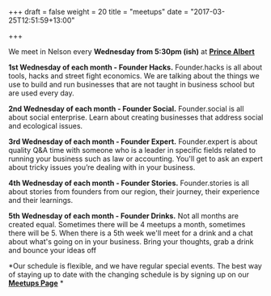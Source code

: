 +++
draft = false
weight = 20
title = "meetups"
date = "2017-03-25T12:51:59+13:00"

+++

We meet in Nelson every **Wednesday from 5:30pm (ish)** at **[Prince Albert](http://theprincealbert.co.nz/)**

**1st Wednesday of each month - Founder Hacks.**  Founder.hacks is all about tools, hacks and street fight economics. We are talking about the things we use to build and run businesses that are not taught in business school but are used every day. 

**2nd Wednesday of each month - Founder Social.**  Founder.social is all about social enterprise.  Learn about creating businesses that address social and ecological issues.

**3rd Wednesday of each month - Founder Expert.**  Founder.expert is about quality Q&A time with someone who is a leader in specific fields related to running your business such as law or accounting. You'll get to ask an expert about tricky issues you’re dealing with in your business.

**4th Wednesday of each month - Founder Stories.**  Founder.stories is all about stories from founders from our region, their journey, their experience and their learnings. 

**5th Wednesday of each month - Founder Drinks.**  Not all months are created equal.  Sometimes there will be 4 meetups a month, sometimes there will be 5.  When there is a 5th week we'll meet for a drink and a chat about what's going on in your business.  Bring your thoughts, grab a drink and bounce your ideas off 

*Our schedule is flexible, and we have regular special events.  The best way of staying up to date with the changing schedule is by signing up on our **[Meetups Page](https://www.meetup.com/localfoundation/)** *
